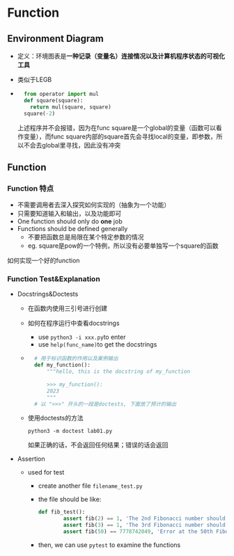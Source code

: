 # Function

## Environment Diagram

- 定义：环境图表是**一种记录（变量名）连接情况以及计算机程序状态的可视化工具**

- 类似于LEGB

- ``` python
	from operator import mul
	def square(square):
	  return mul(square, square)
	square(-2)
	```

	上述程序并不会报错，因为在func square是一个global的变量（函数可以看作变量），而func square内部的square首先会寻找local的变量，即参数，所以不会去global里寻找，因此没有冲突

## Function

### Function 特点

- 不需要调用者去深入探究如何实现的（抽象为一个功能）
- 只需要知道输入和输出，以及功能即可
- One function should only do **one** job
- Functions should be defined generally
	- 不要把函数总是局限在某个特定参数的情况
	- eg. square是pow的一个特例，所以没有必要单独写一个square的函数

如何实现一个好的function

### Function Test&Explanation

- Docstrings&Doctests

	- 在函数内使用三引号进行创建

	- 如何在程序运行中查看docstrings

		- use `python3 -i xxx.py`to enter
		- use `help(func_name)`to get the docstrings

	- ```python
		# 用于标识函数的作用以及案例输出
		def my_function():
			"""hello, this is the docstring of my_function 
		
			>>> my_function():
			2023
			"""
		# 以 ">>>" 开头的一段是doctests, 下面放了预计的输出
		```

	- 使用doctests的方法

		`python3 -m doctest lab01.py`

		如果正确的话，不会返回任何结果；错误的话会返回

- Assertion

	- used for test

		- create another file `filename_test.py`

		- the file should be like:

			```python
			def fib_test():
			        assert fib(2) == 1, 'The 2nd Fibonacci number should be 1'
			        assert fib(3) == 1, 'The 3rd Fibonacci number should be 1'
			        assert fib(50) == 7778742049, 'Error at the 50th Fibonacci number'
			```

		- then, we can use `pytest` to examine the functions
